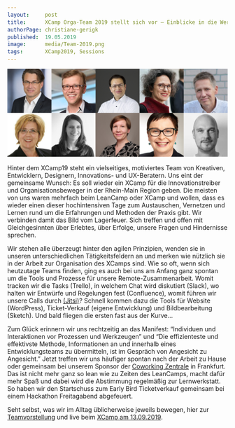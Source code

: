 ```yaml
---
layout:     post
title:      XCamp Orga-Team 2019 stellt sich vor – Einblicke in die Werkstatt
authorPage: christiane-gerigk
published:  19.05.2019
image:      media/Team-2019.png
tags:       XCamp2019, Sessions
---
```


![XCamp Team 2019](media/Team-2019.png)

Hinter dem XCamp19 steht ein vielseitiges, motiviertes Team von Kreativen, Entwicklern, Designern, Innovations- und UX-Beratern. Uns eint der gemeinsame Wunsch: Es soll wieder ein XCamp für die Innovationstreiber und Organisationsbeweger in der Rhein-Main Region geben. Die meisten von uns waren mehrfach beim LeanCamp oder XCamp und wollen, dass es wieder einen dieser hochintensiven Tage zum Austauschen, Vernetzen und Lernen rund um die Erfahrungen und Methoden der Praxis gibt. Wir verbinden damit das Bild vom Lagerfeuer. Sich treffen und offen mit Gleichgesinnten über Erlebtes, über Erfolge, unsere Fragen und Hindernisse sprechen.

Wir stehen alle überzeugt hinter den agilen Prinzipien, wenden sie in unseren unterschiedlichen Tätigkeitsfeldern an und merken wie nützlich sie in der Arbeit zur Organisation des XCamps sind. Wie so oft, wenn sich heutzutage Teams finden, ging es auch bei uns am Anfang ganz spontan um die Tools und Prozesse für unsere Remote-Zusammenarbeit. Womit tracken wir die Tasks (Trello), in welchem Chat wird diskutiert (Slack), wo halten wir Entwürfe und Regelungen fest (Confluence), womit führen wir unsere Calls durch [(Jitsi)](https://meet.jit.si/)? Schnell kommen dazu die Tools für Website (WordPress), Ticket-Verkauf (eigene Entwicklung) und Bildbearbeitung (Sketch). Und bald fliegen die ersten fast aus der Kurve…

Zum Glück erinnern wir uns rechtzeitig an das Manifest: “Individuen und Interaktionen vor Prozessen und Werkzeugen” und “Die effizienteste und effektivste Methode, Informationen an und innerhalb eines Entwicklungsteams zu übermitteln, ist im Gespräch von Angesicht zu Angesicht.” Jetzt treffen wir uns häufiger spontan nach der Arbeit zu Hause oder gemeinsam bei unserem Sponsor der [Coworking Zentrale](https://die-zentrale-ffm.de/) in Frankfurt. Das ist nicht mehr ganz so lean wie zu Zeiten des LeanCamps, macht dafür mehr Spaß und dabei wird die Abstimmung regelmäßig zur Lernwerkstatt. So haben wir den Startschuss zum Early Bird Ticketverkauf gemeinsam bei einem Hackathon Freitagabend abgefeuert.

Seht selbst, was wir im Alltag üblicherweise jeweils bewegen, hier zur [Teamvorstellung](/barcamp-for-agile-management/ueber/) und live beim [XCamp am 13.09.2019](tickets).

